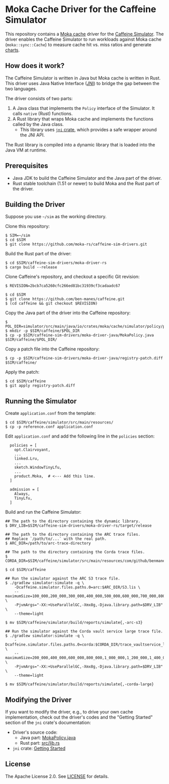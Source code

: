 # Moka Cache Driver for the Caffeine Simulator

This repository contains a [Moka cache][moka-cache] driver for the
[Caffeine Simulator][caffeine-simulator]. The driver enables the Caffeine Simulator
to run workloads against Moka cache (`moka::sync::Cache`) to measure cache hit vs.
miss ratios and generate [charts][moka-perf-charts].

[moka-cache]: https://github.com/moka-rs/moka
[caffeine-simulator]: https://github.com/ben-manes/caffeine/wiki/Simulator
[moka-perf-charts]: https://github.com/moka-rs/moka/wiki#benchmarks-hit-ratio

## How does it work?

The Caffeine Simulator is written in Java but Moka cache is written in Rust. This
driver uses Java Native Interface ([JNI][jni]) to bridge the gap between the two
languages.

The driver consists of two parts:

1. A Java class that implements the `Policy` interface of the Simulator. It calls
   `native` (Rust) functions.
2. A Rust library that wraps Moka cache and implements the functions called by the
   Java class.
    - This library uses [`jni` crate][jni-crate], which provides a safe wrapper
      around the JNI API.

The Rust library is compiled into a dynamic library that is loaded into the Java VM
at runtime.

[jni]: https://en.wikipedia.org/wiki/Java_Native_Interface
[jni-crate]: https://crates.io/crates/jni

## Prerequisites

- Java JDK to build the Caffeine Simulator and the Java part of the driver.
- Rust stable toolchain (1.51 or newer) to build Moka and the Rust part of the driver.

## Building the Driver

Suppose you use `~/sim` as the working directory.

Clone this repository:

```console
$ SIM=~/sim
$ cd $SIM
$ git clone https://github.com/moka-rs/caffeine-sim-drivers.git
```

Build the Rust part of the driver:

```console
$ cd $SIM/caffeine-sim-drivers/moka-driver-rs
$ cargo build --release
```

Clone Caffeine's repository, and checkout a specific Git revision:

```console
$ REVISION=2bcb7ca5260cfc266ed81bc31939cf3cadaadc67

$ cd $SIM
$ git clone https://github.com/ben-manes/caffeine.git
$ (cd caffeine && git checkout $REVISION)
```

Copy the Java part of the driver into the Caffeine repository:

```console
$ POL_DIR=simulator/src/main/java/io/crates/moka/cache/simulator/policy/product/
$ mkdir -p $SIM/caffeine/$POL_DIR
$ cp -p $SIM/caffeine-sim-drivers/moka-driver-java/MokaPolicy.java $SIM/caffeine/$POL_DIR/
```

Copy a patch file into the Caffeine repository:

```console
$ cp -p $SIM/caffeine-sim-drivers/moka-driver-java/registry-patch.diff $SIM/caffeine/
```

Apply the patch:

```console
$ cd $SIM/caffeine
$ git apply registry-patch.diff
```

## Running the Simulator

Create `application.conf` from the template:

```console
$ cd $SIM/caffeine/simulator/src/main/resources/
$ cp -p reference.conf application.conf
```

Edit `application.conf` and add the following line in the `policies` section:

```properties
  policies = [
    opt.Clairvoyant,
    ...
    linked.Lru,
    ...
    sketch.WindowTinyLfu,
    ...
    product.Moka,  # <--- Add this line.
  ]

  admission = [
    Always,
    TinyLfu,
  ]
```

Build and run the Caffeine Simulator:

```console
## The path to the directory containing the dynamic library.
$ DRV_LIB=$SIM/caffeine-sim-drivers/moka-driver-rs/target/release

## The path to the directory containing the ARC trace files.
## Replace `/path/to/...` with the real path.
$ ARC_DIR=/path/to/arc-trace-directory

## The path to the directory containing the Corda trace files.
$ CORDA_DIR=$SIM/caffeine/simulator/src/main/resources/com/github/benmanes/caffeine/cache/simulator/parser/corda/

$ cd $SIM/caffeine

## Run the simulator against the ARC S3 trace file.
$ ./gradlew simulator:simulate -q \
    -Dcaffeine.simulator.files.paths.0=arc:$ARC_DIR/S3.lis \
    --maximumSize=100_000,200_000,300_000,400_000,500_000,600_000,700_000,800_000 \
    -PjvmArgs="-XX:+UseParallelGC,-Xmx8g,-Djava.library.path=$DRV_LIB" \
    --theme=light

$ mv $SIM/caffeine/simulator/build/reports/simulate{,-arc-s3}

## Run the simulator against the Corda vault service large trace file.
$ ./gradlew simulator:simulate -q \
    -Dcaffeine.simulator.files.paths.0=corda:$CORDA_DIR/trace_vaultservice_large.gz \
    --maximumSize=200_000,400_000,600_000,800_000,1_000_000,1_200_000,1_400_000,1_600_000 \
    -PjvmArgs="-XX:+UseParallelGC,-Xmx8g,-Djava.library.path=$DRV_LIB" \
    --theme=light

$ mv $SIM/caffeine/simulator/build/reports/simulate{,-corda-large}
```

## Modifying the Driver

If you want to modify the driver, e.g., to drive your own cache implementation, check
out the driver's codes and the "Getting Started" section of the `jni` crate's
documentation:

- Driver's source code:
    - Java part: [MokaPolicy.java](./moka-driver-java/MokaPolicy.java)
    - Rust part: [src/lib.rs](./moka-driver-rs/src/lib.rs)
- `jni` crate: [Getting Started][jni-crate-getting-started]

[jni-crate-getting-started]: https://docs.rs/jni/latest/jni/index.html#getting-started

## License

The Apache License 2.0. See [LICENSE](./LICENSE) for details.

